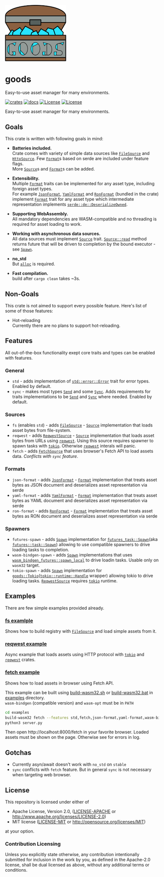 
<img src="logo/goods.logo.svg" width="200" />

# goods

Easy-to-use asset manager for many environments.

[![crates](https://img.shields.io/crates/v/goods.svg?label=goods)](https://crates.io/crates/goods)
[![docs](https://docs.rs/goods/badge.svg)](https://docs.rs/goods)
[![License](https://img.shields.io/badge/license-MIT-blue.svg)](LICENSE-MIT)
[![License](https://img.shields.io/badge/license-APACHE-blue.svg)](LICENSE-APACHE)

Easy-to-use asset manager for many environments.

## Goals

This crate is written with following goals in mind:

* **Batteries included.**\
  Crate comes with variety of simple data sources like [`FileSource`] and [`HttpSource`].
  Few [`Format`]s based on serde are included under feature flags.\
  More [`Source`]s and [`Format`]s can be added.

* **Extensibility.**\
  Multiple [`Format`] traits can be implemented for any asset type, including foreign asset types.\
  For example [`JsonFormat`], [`YamlFormat`] and [`RonFormat`] (bundled in the crate) implement [`Format`] trait for any asset type
  which intermediate representation implements [`serde::de::DeserializeOwned`].

* **Supporting WebAssembly.**\
  All mandatory dependencies are WASM-compatible and no threading is required for asset loading to work.

* **Working with asynchronous data sources.**\
  All data sources must implement [`Source`] trait.
  [`Source::read`] method returns future that will be driven to completion by the bound executor - see [`Spawn`].

* **no_std**\
    But [`alloc`] is required.

* **Fast compilation.**\
    build after `cargo clean` takes ~3s.

## Non-Goals

This crate is not aimed to support every possible feature.
Here's list of some of those features:

* Hot-reloading\
   Currently there are no plans to support hot-reloading.

## Features

All out-of-the-box functionality exept core traits and types can be enabled with features.

### General

* `std` - adds implementation of [`std::error::Error`] trait for error types.
  Enabled by default.
* `sync` - makes most types [`Send`] and some [`Sync`]. Adds requirements for traits implementations to be [`Send`] and [`Sync`] where needed.
  Enabled by default.

### Sources

* `fs` (enables `std`) - adds [`FileSource`] - [`Source`] implementation that loads asset bytes from file-system.
* `reqwest` - adds [`ReqwestSource`] - [`Source`] implementation that loads asset bytes from URLs using [`reqwest`].
  Using this source requires spawner to spawn tasks with [`tokio`]. Otherwise [`reqwest`] interals will panic.
* `fetch` - adds [`FetchSource`] that uses browser's Fetch API to load assets data. *Conflicts with `sync` feature*.

### Formats

* `json-format` - adds [`JsonFormat`] - [`Format`] implementation that treats asset bytes as JSON document and deserializes asset representation via serde
* `yaml-format` - adds [`YamlFormat`] - [`Format`] implementation that treats asset bytes as YAML document and deserializes asset representation via serde
* `ron-format` - adds [`RonFormat`] - [`Format`] implementation that treats asset bytes as RON document and deserializes asset representation via serde

### Spawners

* `futures-spawn` - adds [`Spawn`] implementation for [`futures_task::Spawn`](aka [`futures::task::Spawn`]) allowing to use compatible spawners to drive loading tasks to completion.
* `wasm-bindgen-spawn` - adds [`Spawn`] implementations that uses [`wasm_bindgen_futures::spawn_local`] to drive loadin tasks. Usable only on `wasm32` target.
* `tokio-spawn` - adds [`Spawn`] implementation for [`goods::Tokio`]([`tokio::runtime::Handle`] wrapper) allowing tokio to drive loading tasks. [`ReqwestSource`] requires [`tokio`] runtime.

## Examples

There are few simple examples provided already.

### [fs examlple](./examples/fs.rs)
Shows how to build registry with [`FileSource`] and load simple assets from it.

### [reqwest example](./examples/reqwest.rs)
Async example that loads assets using HTTP protocol with [`tokio`] and [`reqwest`] crates.

### [fetch example](./examples/fetch.rs)
Shows how to load assets in browser using Fetch API.

This example can be built using [build-wasm32.sh](./examples/build-wasm32.sh) or [build-wasm32.bat](./examples/build-wasm32.bat) in [examples](./examples) directory.\
`wasm-bindgen` (compatible version) and `wasm-opt` must be in `PATH`

```sh
cd examples
build-wasm32 fetch --features std,fetch,json-format,yaml-format,wasm-bindgen-spawn
python3 server.py
```

Then open http://localhost:8000/fetch in your favorite browser.
Loaded assets must be shown on the page. Otherwise see for errors in log.

## Gotchas

* Currently asyn/await doesn't work with `no_std` on `stable`
* `sync` conflicts with `fetch` feature. But in general `sync` is not necessary when targeting web browser.

## License

This repository is licensed under either of

* Apache License, Version 2.0, ([LICENSE-APACHE](LICENSE-APACHE) or http://www.apache.org/licenses/LICENSE-2.0)
* MIT license ([LICENSE-MIT](LICENSE-MIT) or http://opensource.org/licenses/MIT)

at your option.

### Contribution Licensing

Unless you explicitly state otherwise, any contribution intentionally submitted for inclusion in the work by you, as defined in the Apache-2.0 license, shall be dual licensed as above, without any additional terms or conditions.

[`alloc`]: https://doc.rust-lang.org/alloc/index.html
[`HttpSource`]: https://docs.rs/goods/latest/goods/struct.HttpSource.html
[`serde::de::DeserializeOwned`]: https://docs.rs/serde/1/serde/de/trait.DeserializeOwned.html
[`std::error::Error`]: https://doc.rust-lang.org/std/error/trait.Error.html
[`Send`]: https://doc.rust-lang.org/std/marker/trait.Send.html
[`Sync`]: https://doc.rust-lang.org/std/marker/trait.Sync.html
[`FileSource`]: https://docs.rs/goods/latest/goods/struct.FileSource.html
[`Source`]: https://docs.rs/goods/latest/goods/trait.Source.html
[`Source::read`]: https://docs.rs/goods/latest/goods/trait.Source.html#tymethod.read
[`ReqwestSource`]: https://docs.rs/goods/latest/goods/struct.ReqwestSource.html
[`FetchSource`]: https://docs.rs/goods/latest/wasm32-unknown-unknown/goods/struct.FetchSource.html
[`tokio`]: https://docs.rs/tokio
[`reqwest`]: https://docs.rs/reqwest
[`Format`]: https://docs.rs/goods/latest/goods/trait.Format.html
[`JsonFormat`]: https://docs.rs/goods/latest/goods/struct.JsonFormat.html
[`YamlFormat`]: https://docs.rs/goods/latest/goods/struct.YamlFormat.html
[`RonFormat`]: https://docs.rs/goods/latest/goods/struct.RonFormat.html
[`Spawn`]: https://docs.rs/goods/latest/goods/trait.Spawn.html
[`futures_task::Spawn`]: https://docs.rs/futures-task/0.3/futures_task/trait.Spawn.html
[`futures::task::Spawn`]: https://docs.rs/futures/0.3/futures/task/trait.Spawn.html
[`wasm_bindgen_futures::spawn_local`]: https://docs.rs/wasm-bindgen-futures/0.4/wasm_bindgen_futures/fn.spawn_local.html
[`goods::Tokio`]: ./src/spawn.rs#L21
[`tokio::runtime::Handle`]: https://docs.rs/tokio/0.2/tokio/runtime/struct.Handle.html
